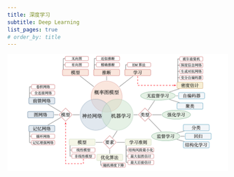 ```yaml
---
title: 深度学习
subtitle: Deep Learning
list_pages: true
# order_by: title
---
```


![img](images/dl.png)